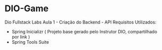 # DIO-Game
Dio Fullstack Labs
Aula 1 -  Criação do Backend - API
Requisitos Utilizados:
- Spring Inicializr ( Projeto base gerado pelo Instrutor DIO, compartilhado por link ) 
- Spring Tools Suite

